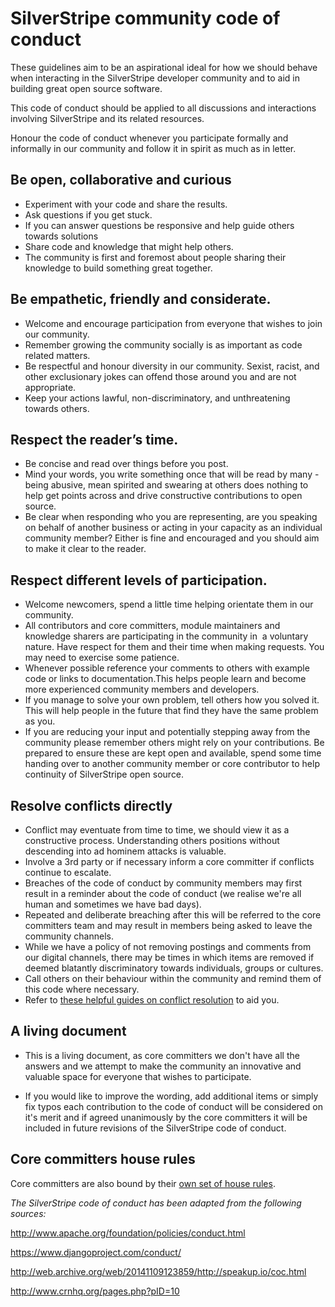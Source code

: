 # SilverStripe community code of conduct

These guidelines aim to be an aspirational ideal for how we should behave when interacting in the SilverStripe developer community and to aid in building great open source software.

This code of conduct should be applied to all discussions and interactions involving SilverStripe and its related resources. 

Honour the code of conduct whenever you participate formally and informally in our community and follow it in spirit as much as in letter.

## **Be open, collaborative and curious**

 * Experiment with your code and share the results.
 * Ask questions if you get stuck.
 * If you can answer questions be responsive and help guide others towards solutions
 * Share code and knowledge that might help others.
 * The community is first and foremost about people sharing their knowledge to build something great together.

## Be empathetic, friendly and considerate.
 * Welcome and encourage participation from everyone that wishes to join our community.
 * Remember growing the community socially is as important as code related matters.
 * Be respectful and honour diversity in our community. Sexist, racist, and other exclusionary jokes can offend those around you and are not appropriate.
 * Keep your actions lawful, non-discriminatory, and unthreatening towards others.

## Respect the reader’s time.
 * Be concise and read over things before you post.
 * Mind your words, you write something once that will be read by many - being abusive, mean spirited and swearing at others does nothing to help get points across and drive constructive contributions to open source.
 * Be clear when responding who you are representing, are you speaking on behalf of another business or acting in your capacity as an individual community member? Either is fine and encouraged and you should aim to make it clear to the reader.

## Respect different levels of participation.
 * Welcome newcomers, spend a little time helping orientate them in our community.
 * All contributors and core committers, module maintainers and knowledge sharers are participating in the community in  a voluntary nature. Have respect for them and their time when making requests. You may need to exercise some patience.
 * Whenever possible reference your comments to others with example code or links to documentation.This helps people learn and become more experienced community members and developers.
 * If you manage to solve your own problem, tell others how you solved it. This will help people in the future that find they have the same problem as you.
 * If you are reducing your input and potentially stepping away from the community please remember others might rely on your contributions. Be prepared to ensure these are kept open and available, spend some time handing over to another community member or core contributor to help continuity of SilverStripe open source.

## Resolve conflicts directly
 * Conflict may eventuate from time to time, we should view it as a constructive process. Understanding others positions without descending into ad hominem attacks is valuable.
 * Involve a 3rd party or if necessary inform a core committer if conflicts continue to escalate.
 * Breaches of the code of conduct by community members may first result in a reminder about the code of conduct (we realise we're all human and sometimes we have bad days).
 * Repeated and deliberate breaching after this will be referred to the core committers team and may result in members being asked to leave the community channels.
 * While we have a policy of not removing postings and comments from our digital channels, there may be times in which items are removed if deemed blatantly discriminatory towards individuals, groups or cultures.
 * Call others on their behaviour within the community and remind them of this code where necessary.
 * Refer to [these helpful guides on conflict resolution](http://www.crnhq.org/pages.php?pID=10) to aid you.


## A living document
 * This is a living document, as core committers we don't have all the answers and we attempt to make the community an innovative and valuable space for everyone that wishes to participate.

 * If you would like to improve the wording, add additional items or simply fix typos each contribution to the code of conduct will be considered on it's merit and if agreed unanimously by the core committers it will be included in future revisions of the SilverStripe code of conduct.

## Core committers house rules
Core committers are also bound by their [own set of house rules](core_committers#house_rules_for_the_core_committer_team).

_The SilverStripe code of conduct has been adapted from the following sources:_

http://www.apache.org/foundation/policies/conduct.html

https://www.djangoproject.com/conduct/

http://web.archive.org/web/20141109123859/http://speakup.io/coc.html

http://www.crnhq.org/pages.php?pID=10

